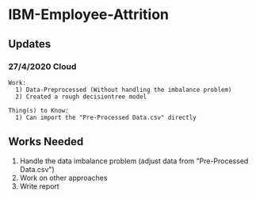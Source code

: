 # IBM-Employee-Attrition

## Updates
  ### 27/4/2020 Cloud
    Work:
      1) Data-Preprocessed (Without handling the imbalance problem) 
      2) Created a rough decisiontree model 
    
    Thing(s) to Know:
      1) Can import the "Pre-Processed Data.csv" directly

## Works Needed
  1) Handle the data imbalance problem (adjust data from "Pre-Processed Data.csv")
  2) Work on other approaches
  3) Write report
